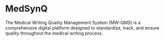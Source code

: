 # MedSynQ
The Medical Writing Quality Management System (MW-QMS) is a comprehensive digital platform designed to standardize, track, and ensure quality throughout the medical writing process.
